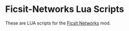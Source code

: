 # Ficsit-Networks Lua Scripts

These are LUA scripts for the [Ficsit Networks](https://docs.ficsit.app/ficsit-networks/latest) mod.